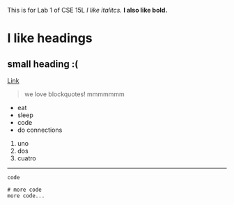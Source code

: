 This is for Lab 1 of CSE 15L
*I like italitcs.*
**I also like bold.**
# I like headings
## small heading :(


[Link](www.youtube.com)

> we love blockquotes!
> mmmmmmm


* eat
* sleep
* code
* do connections

1. uno
2. dos
3. cuatro

---	

`code`
```
# more code
more code...
```
